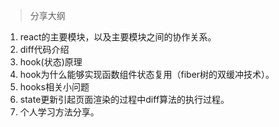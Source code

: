 > 分享大纲

 1. react的主要模块，以及主要模块之间的协作关系。
 2. diff代码介绍
 3. hook(状态)原理
 4. hook为什么能够实现函数组件状态复用（fiber树的双缓冲技术）。
 5. hooks相关小问题
 6. state更新引起页面渲染的过程中diff算法的执行过程。
 7. 个人学习方法分享。